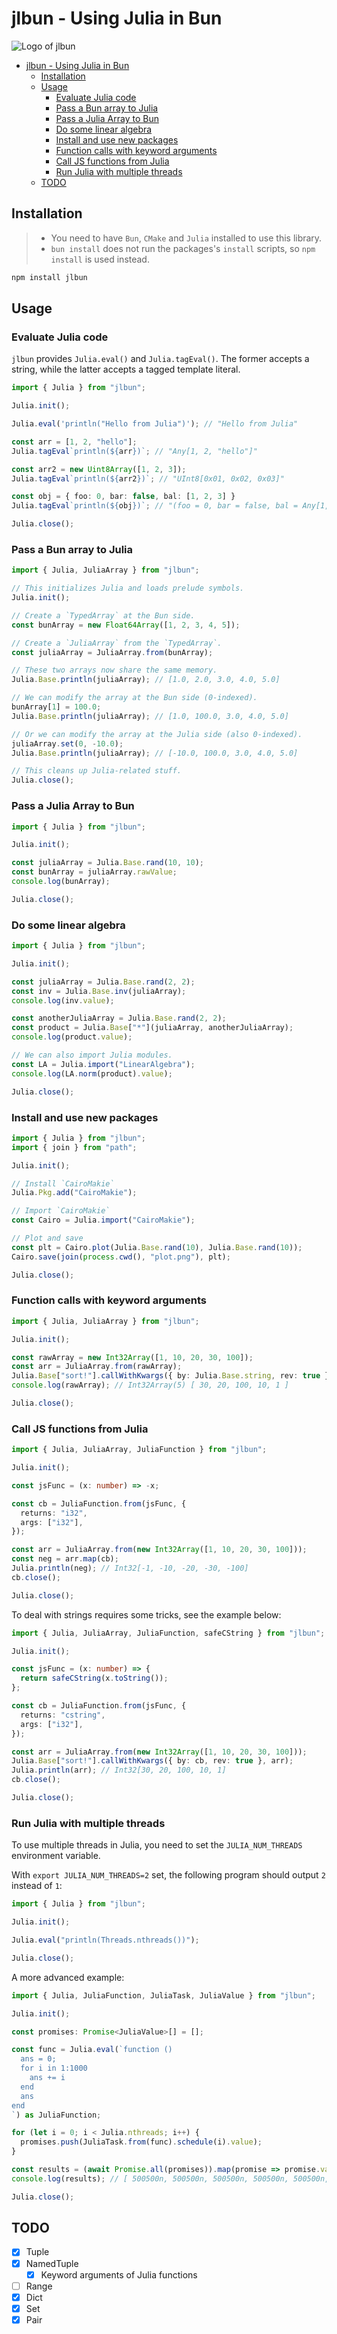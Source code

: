 # jlbun - Using Julia in Bun

![Logo of jlbun](https://user-images.githubusercontent.com/13583761/210193825-4b898ddf-b4b2-4e21-a691-c05240bb81e3.png)

- [jlbun - Using Julia in Bun](#jlbun---using-julia-in-bun)
  - [Installation](#installation)
  - [Usage](#usage)
    - [Evaluate Julia code](#evaluate-julia-code)
    - [Pass a Bun array to Julia](#pass-a-bun-array-to-julia)
    - [Pass a Julia Array to Bun](#pass-a-julia-array-to-bun)
    - [Do some linear algebra](#do-some-linear-algebra)
    - [Install and use new packages](#install-and-use-new-packages)
    - [Function calls with keyword arguments](#function-calls-with-keyword-arguments)
    - [Call JS functions from Julia](#call-js-functions-from-julia)
    - [Run Julia with multiple threads](#run-julia-with-multiple-threads)
  - [TODO](#todo)

## Installation

> - You need to have `Bun`, `CMake` and `Julia` installed to use this library.
> - `bun install` does not run the packages's `install` scripts, so `npm install` is used instead. 

```bash
npm install jlbun
```

## Usage

### Evaluate Julia code

`jlbun` provides `Julia.eval()` and `Julia.tagEval()`. The former accepts a string, while the latter accepts a tagged template literal.

```typescript
import { Julia } from "jlbun";

Julia.init();

Julia.eval('println("Hello from Julia")'); // "Hello from Julia"

const arr = [1, 2, "hello"];
Julia.tagEval`println(${arr})`; // "Any[1, 2, "hello"]"

const arr2 = new Uint8Array([1, 2, 3]);
Julia.tagEval`println(${arr2})`; // "UInt8[0x01, 0x02, 0x03]"

const obj = { foo: 0, bar: false, bal: [1, 2, 3] }
Julia.tagEval`println(${obj})`; // "(foo = 0, bar = false, bal = Any[1, 2, 3])"

Julia.close();
```

### Pass a Bun array to Julia

```typescript
import { Julia, JuliaArray } from "jlbun";

// This initializes Julia and loads prelude symbols.
Julia.init();

// Create a `TypedArray` at the Bun side.
const bunArray = new Float64Array([1, 2, 3, 4, 5]);

// Create a `JuliaArray` from the `TypedArray`.
const juliaArray = JuliaArray.from(bunArray);

// These two arrays now share the same memory.
Julia.Base.println(juliaArray); // [1.0, 2.0, 3.0, 4.0, 5.0]

// We can modify the array at the Bun side (0-indexed).
bunArray[1] = 100.0;
Julia.Base.println(juliaArray); // [1.0, 100.0, 3.0, 4.0, 5.0]

// Or we can modify the array at the Julia side (also 0-indexed).
juliaArray.set(0, -10.0);
Julia.Base.println(juliaArray); // [-10.0, 100.0, 3.0, 4.0, 5.0]

// This cleans up Julia-related stuff.
Julia.close();
```

### Pass a Julia Array to Bun

```typescript
import { Julia } from "jlbun";

Julia.init();

const juliaArray = Julia.Base.rand(10, 10);
const bunArray = juliaArray.rawValue;
console.log(bunArray);

Julia.close();
```

### Do some linear algebra

```typescript
import { Julia } from "jlbun";

Julia.init();

const juliaArray = Julia.Base.rand(2, 2);
const inv = Julia.Base.inv(juliaArray);
console.log(inv.value);

const anotherJuliaArray = Julia.Base.rand(2, 2);
const product = Julia.Base["*"](juliaArray, anotherJuliaArray);
console.log(product.value);

// We can also import Julia modules.
const LA = Julia.import("LinearAlgebra");
console.log(LA.norm(product).value);

Julia.close();
```

### Install and use new packages

```typescript
import { Julia } from "jlbun";
import { join } from "path";

Julia.init();

// Install `CairoMakie`
Julia.Pkg.add("CairoMakie");

// Import `CairoMakie`
const Cairo = Julia.import("CairoMakie");

// Plot and save
const plt = Cairo.plot(Julia.Base.rand(10), Julia.Base.rand(10));
Cairo.save(join(process.cwd(), "plot.png"), plt);

Julia.close();
```

### Function calls with keyword arguments

```typescript
import { Julia, JuliaArray } from "jlbun";

Julia.init();

const rawArray = new Int32Array([1, 10, 20, 30, 100]);
const arr = JuliaArray.from(rawArray);
Julia.Base["sort!"].callWithKwargs({ by: Julia.Base.string, rev: true }, arr);
console.log(rawArray); // Int32Array(5) [ 30, 20, 100, 10, 1 ]

Julia.close();
```

### Call JS functions from Julia

```typescript
import { Julia, JuliaArray, JuliaFunction } from "jlbun";

Julia.init();

const jsFunc = (x: number) => -x;

const cb = JuliaFunction.from(jsFunc, {
  returns: "i32",
  args: ["i32"],
});

const arr = JuliaArray.from(new Int32Array([1, 10, 20, 30, 100]));
const neg = arr.map(cb);
Julia.println(neg); // Int32[-1, -10, -20, -30, -100]
cb.close();

Julia.close();
```

To deal with strings requires some tricks, see the example below:

```typescript
import { Julia, JuliaArray, JuliaFunction, safeCString } from "jlbun";

Julia.init();

const jsFunc = (x: number) => {
  return safeCString(x.toString());
};

const cb = JuliaFunction.from(jsFunc, {
  returns: "cstring",
  args: ["i32"],
});

const arr = JuliaArray.from(new Int32Array([1, 10, 20, 30, 100]));
Julia.Base["sort!"].callWithKwargs({ by: cb, rev: true }, arr);
Julia.println(arr); // Int32[30, 20, 100, 10, 1]
cb.close();

Julia.close();
```

### Run Julia with multiple threads

To use multiple threads in Julia, you need to set the `JULIA_NUM_THREADS` environment variable.

With `export JULIA_NUM_THREADS=2` set, the following program should output `2` instead of `1`:

```typescript
import { Julia } from "jlbun";

Julia.init();

Julia.eval("println(Threads.nthreads())");

Julia.close();
```

A more advanced example:

```typescript
import { Julia, JuliaFunction, JuliaTask, JuliaValue } from "jlbun";

Julia.init();

const promises: Promise<JuliaValue>[] = [];

const func = Julia.eval(`function ()
  ans = 0;
  for i in 1:1000
    ans += i
  end
  ans
end
`) as JuliaFunction;

for (let i = 0; i < Julia.nthreads; i++) {
  promises.push(JuliaTask.from(func).schedule(i).value);
}

const results = (await Promise.all(promises)).map(promise => promise.value);
console.log(results); // [ 500500n, 500500n, 500500n, 500500n, 500500n, 500500n, 500500n, 500500n ]

Julia.close();
```

## TODO

- [x] Tuple
- [x] NamedTuple
  - [x] Keyword arguments of Julia functions
- [ ] Range
- [x] Dict
- [x] Set
- [x] Pair
